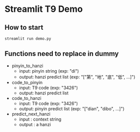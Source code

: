 # Streamlit T9 Demo

## How to start

```
streamlit run demo.py
```

## Functions need to replace in dummy

- pinyin_to_hanzi
    - input: pinyin string (exp: "di")
    - output: hanzi predict list (exp: "["第", "地", "底", "低", ...]")
- code_to_pinyin
    - input: T9 code (exp: "3426")
    - output: hanzi predict list 
- code_to_hanzi
    - input: T9 code (exp: "3426")
    - output: pinyin predict list (exp: "["dian", "dibo", ...]")
- predict_next_hanzi
    - input : context string
    - output : a hanzi